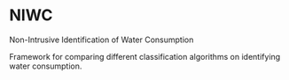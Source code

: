 # NIWC
Non-Intrusive Identification of Water Consumption

Framework for comparing different classification algorithms on identifying water consumption.

